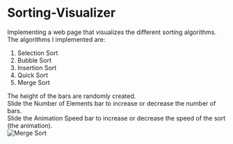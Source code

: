 # Sorting-Visualizer

Implementing a web page that visualizes the different sorting algorithms.
<br />
The algorithms I implemented are:
1. Selection Sort
2. Bubble Sort
3. Insertion Sort
4. Quick  Sort
5. Merge Sort

The height of the bars are randomly created.
<br />
Slide the Number of Elements bar to increase or decrease the number of bars.
<br />
Slide the Animation Speed bar to increase or decrease the speed of the sort (the animation).
<br />
![Merge Sort](https://media.giphy.com/media/Y41xcoHNHXQRyECUnO/giphy.gif)